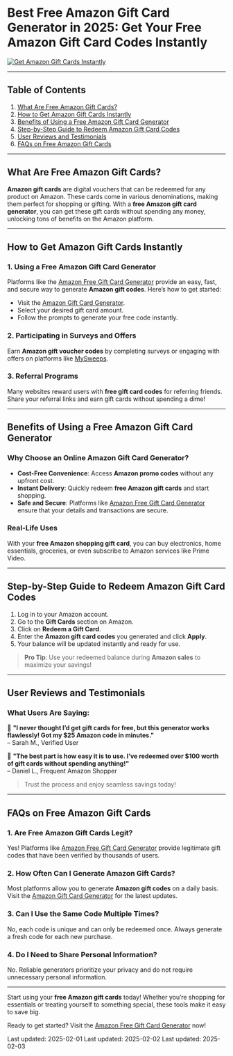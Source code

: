 # **Best Free Amazon Gift Card Generator in 2025: Get Your Free Amazon Gift Card Codes Instantly**

[![Get Amazon Gift Cards Instantly](https://pbs.twimg.com/media/GipZzSUXIAAJEWi?format=jpg&name=small "Best Free Amazon Gift Card Generator in 2025")](https://t.co/KRzYrbHc2B)

---

## **Table of Contents**
1. [What Are Free Amazon Gift Cards?](#what-are-free-amazon-gift-cards)
2. [How to Get Amazon Gift Cards Instantly](#how-to-get-amazon-gift-cards-instantly)
3. [Benefits of Using a Free Amazon Gift Card Generator](#benefits-of-using-a-free-amazon-gift-card-generator)
4. [Step-by-Step Guide to Redeem Amazon Gift Card Codes](#step-by-step-guide-to-redeem-amazon-gift-card-codes)
5. [User Reviews and Testimonials](#user-reviews-and-testimonials)
6. [FAQs on Free Amazon Gift Cards](#faqs-on-free-amazon-gift-cards)

---

## **What Are Free Amazon Gift Cards?**

**Amazon gift cards** are digital vouchers that can be redeemed for any product on Amazon. These cards come in various denominations, making them perfect for shopping or gifting. With a **free Amazon gift card generator**, you can get these gift cards without spending any money, unlocking tons of benefits on the Amazon platform.

---

## **How to Get Amazon Gift Cards Instantly**

### **1. Using a Free Amazon Gift Card Generator**
Platforms like the [Amazon Free Gift Card Generator](https://t.co/KRzYrbHc2B) provide an easy, fast, and secure way to generate **Amazon gift codes**. Here’s how to get started:

- Visit the [Amazon Gift Card Generator](https://t.co/KRzYrbHc2B).
- Select your desired gift card amount.
- Follow the prompts to generate your free code instantly.

### **2. Participating in Surveys and Offers**
Earn **Amazon gift voucher codes** by completing surveys or engaging with offers on platforms like [MySweeps](https://t.co/v3CnjUROnA).

### **3. Referral Programs**
Many websites reward users with **free gift card codes** for referring friends. Share your referral links and earn gift cards without spending a dime!

---

## **Benefits of Using a Free Amazon Gift Card Generator**

### **Why Choose an Online Amazon Gift Card Generator?**
- **Cost-Free Convenience**: Access **Amazon promo codes** without any upfront cost.
- **Instant Delivery**: Quickly redeem **free Amazon gift cards** and start shopping.
- **Safe and Secure**: Platforms like [Amazon Free Gift Card Generator](https://t.co/KRzYrbHc2B) ensure that your details and transactions are secure.

### **Real-Life Uses**
With your **free Amazon shopping gift card**, you can buy electronics, home essentials, groceries, or even subscribe to Amazon services like Prime Video.

---

## **Step-by-Step Guide to Redeem Amazon Gift Card Codes**

1. Log in to your Amazon account.
2. Go to the **Gift Cards** section on Amazon.
3. Click on **Redeem a Gift Card**.
4. Enter the **Amazon gift card codes** you generated and click **Apply**.
5. Your balance will be updated instantly and ready for use.

> **Pro Tip**: Use your redeemed balance during **Amazon sales** to maximize your savings!

---

## **User Reviews and Testimonials**

### What Users Are Saying:
🌟 **"I never thought I’d get gift cards for free, but this generator works flawlessly! Got my $25 Amazon code in minutes."**  
– Sarah M., Verified User

🌟 **"The best part is how easy it is to use. I’ve redeemed over $100 worth of gift cards without spending anything!"**  
– Daniel L., Frequent Amazon Shopper

> Trust the process and enjoy seamless savings today!

---

## **FAQs on Free Amazon Gift Cards**

### **1. Are Free Amazon Gift Cards Legit?**
Yes! Platforms like [Amazon Free Gift Card Generator](https://t.co/KRzYrbHc2B) provide legitimate gift codes that have been verified by thousands of users.

### **2. How Often Can I Generate Amazon Gift Cards?**
Most platforms allow you to generate **Amazon gift codes** on a daily basis. Visit the [Amazon Gift Card Generator](https://t.co/KRzYrbHc2B) for the latest updates.

### **3. Can I Use the Same Code Multiple Times?**
No, each code is unique and can only be redeemed once. Always generate a fresh code for each new purchase.

### **4. Do I Need to Share Personal Information?**
No. Reliable generators prioritize your privacy and do not require unnecessary personal information.

---

Start using your **free Amazon gift cards** today! Whether you’re shopping for essentials or treating yourself to something special, these tools make it easy to save big.

Ready to get started? Visit the [Amazon Free Gift Card Generator](https://t.co/KRzYrbHc2B) now!


Last updated: 2025-02-01
Last updated: 2025-02-02
Last updated: 2025-02-03